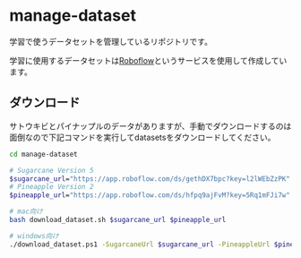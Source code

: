 # manage-dataset

学習で使うデータセットを管理しているリポジトリです。

学習に使用するデータセットは[Roboflow](https://universe.roboflow.com/techcsugarcane/)というサービスを使用して作成しています。

## ダウンロード

サトウキビとパイナップルのデータがありますが、手動でダウンロードするのは面倒なので下記コマンドを実行してdatasetsをダウンロードしてください。

```bash
cd manage-dataset

# Sugarcane Version 5
$sugarcane_url="https://app.roboflow.com/ds/gethDX7bpc?key=l2lWEbZzPK"
# Pineapple Version 2
$pineapple_url="https://app.roboflow.com/ds/hfpq9ajFvM?key=5Rq1mFJi7w"

# mac向け
bash download_dataset.sh $sugarcane_url $pineapple_url

# windows向け
./download_dataset.ps1 -SugarcaneUrl $sugarcane_url -PineappleUrl $pineapple_url
```
